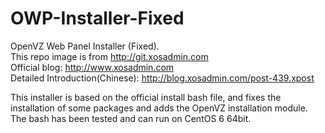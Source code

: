 # OWP-Installer-Fixed
OpenVZ Web Panel Installer (Fixed).  
This repo image is from http://git.xosadmin.com  
Official blog: http://www.xosadmin.com  
Detailed Introduction(Chinese): http://blog.xosadmin.com/post-439.xpost

This installer is based on the official install bash file, and fixes the installation of some packages and adds the OpenVZ installation module.  
The bash has been tested and can run on CentOS 6 64bit.
